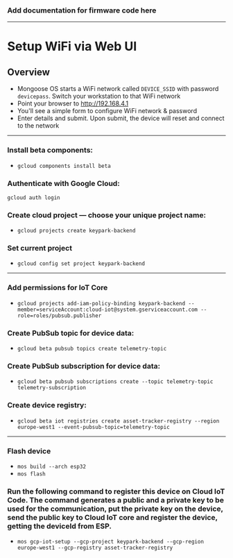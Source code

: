 ### Add documentation for firmware code here
--------------------------------------------------------------------------------------------------------------
# Setup WiFi via Web UI

## Overview

- Mongoose OS starts a WiFi network called `DEVICE_SSID` with password
`devicepass`. Switch your workstation to that WiFi network
- Point your browser to http://192.168.4.1
- You'll see a simple form to configure WiFi network & password
- Enter details and submit. Upon submit, the device will reset and connect to the network

--------------------------------------------------------------------------------------------------------------
### Install beta components:
- `gcloud components install beta`
### Authenticate with Google Cloud:
`gcloud auth login`
### Create cloud project — choose your unique project name:
- `gcloud projects create keypark-backend`
### Set current project
- `gcloud config set project keypark-backend`

--------------------------------------------------------------------------------------------------------------

### Add permissions for IoT Core
- `gcloud projects add-iam-policy-binding keypark-backend --member=serviceAccount:cloud-iot@system.gserviceaccount.com --role=roles/pubsub.publisher`
### Create PubSub topic for device data:
- `gcloud beta pubsub topics create telemetry-topic`
### Create PubSub subscription for device data:
- `gcloud beta pubsub subscriptions create --topic telemetry-topic telemetry-subscription`
### Create device registry:
- `gcloud beta iot registries create asset-tracker-registry --region europe-west1 --event-pubsub-topic=telemetry-topic`
--------------------------------------------------------------------------------------------------------------

### Flash device
- `mos build --arch esp32`
- `mos flash`



### Run the following command to register this device on Cloud IoT Code. The command generates a public and a private key to be used for the communication, put the private key on the device, send the public key to Cloud IoT core and register the device, getting the deviceId from ESP. 
- `mos gcp-iot-setup --gcp-project keypark-backend --gcp-region europe-west1 --gcp-registry asset-tracker-registry`
